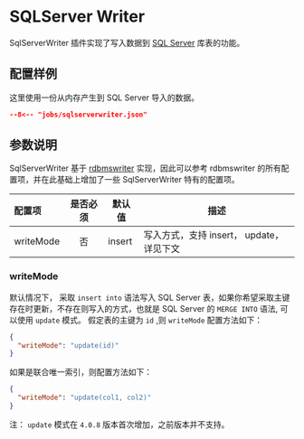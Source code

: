 # SQLServer Writer

SqlServerWriter 插件实现了写入数据到 [SQL Server](https://www.microsoft.com/en-us/sql-server/sql-server-downloads) 库表的功能。

## 配置样例

这里使用一份从内存产生到 SQL Server 导入的数据。

```json
--8<-- "jobs/sqlserverwriter.json"
```

## 参数说明

SqlServerWriter 基于 [rdbmswriter](../rdbmswriter) 实现，因此可以参考 rdbmswriter 的所有配置项，并在此基础上增加了一些 SqlServerWriter 特有的配置项。

| 配置项    | 是否必须 | 默认值 | 描述                                     |
| :-------- | :------: | ------ | ---------------------------------------- |
| writeMode |    否    | insert | 写入方式，支持 insert， update，详见下文 |


### writeMode

默认情况下， 采取 `insert into` 语法写入 SQL Server 表，如果你希望采取主键存在时更新，不存在则写入的方式，也就是 SQL Server 的 `MERGE INTO` 语法, 可以使用 `update` 模式。 假定表的主键为 `id`
,则 `writeMode` 配置方法如下：

```json
{
  "writeMode": "update(id)"
}
```

如果是联合唯一索引，则配置方法如下：

```json
{
  "writeMode": "update(col1, col2)"
}
```

注： `update` 模式在 `4.0.8` 版本首次增加，之前版本并不支持。
